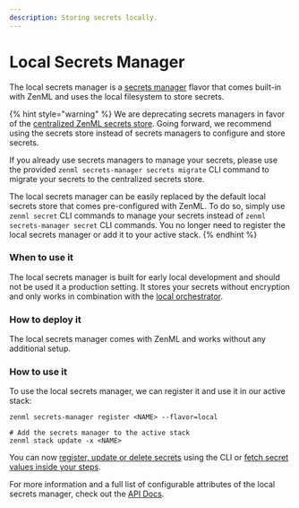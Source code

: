 ```yaml
---
description: Storing secrets locally.
---
```


# Local Secrets Manager

The local secrets manager is a [secrets manager](secrets-managers.md) flavor that comes built-in with ZenML and uses the local filesystem to store secrets.

{% hint style="warning" %}
We are deprecating secrets managers in favor of the [centralized ZenML secrets store](../../../../old\_book/starter-guide/production-fundamentals/secrets-management.md#centralized-secrets-store). Going forward, we recommend using the secrets store instead of secrets managers to configure and store secrets.

If you already use secrets managers to manage your secrets, please use the provided `zenml secrets-manager secrets migrate` CLI command to migrate your secrets to the centralized secrets store.

The local secrets manager can be easily replaced by the default local secrets store that comes pre-configured with ZenML. To do so, simply use `zenml secret` CLI commands to manage your secrets instead of `zenml secrets-manager secret` CLI commands. You no longer need to register the local secrets manager or add it to your active stack.
{% endhint %}

### When to use it

The local secrets manager is built for early local development and should not be used it a production setting. It stores your secrets without encryption and only works in combination with the [local orchestrator](../orchestrators/local.md).

### How to deploy it

The local secrets manager comes with ZenML and works without any additional setup.

### How to use it

To use the local secrets manager, we can register it and use it in our active stack:

```shell
zenml secrets-manager register <NAME> --flavor=local 

# Add the secrets manager to the active stack
zenml stack update -x <NAME>
```

You can now [register, update or delete secrets](secrets-managers.md#in-the-cli) using the CLI or [fetch secret values inside your steps](secrets-managers.md#in-a-zenml-step).

For more information and a full list of configurable attributes of the local secrets manager, check out the [API Docs](https://apidocs.zenml.io/latest/core\_code\_docs/core-secrets\_managers/#zenml.secrets\_managers.local.local\_secrets\_manager.LocalSecretsManager).
